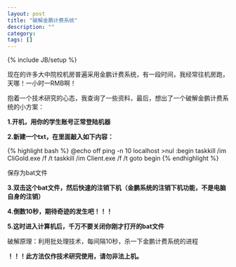 ```yaml
---
layout: post
title: "破解金鹏计费系统"
description: ""
category: 
tags: []
---
```

{% include JB/setup %}

现在的许多大中院校机房普遍采用金鹏计费系统，有一段时间，我经常往机房跑，天哪！一小时一RMB啊！

抱着一个技术研究的心态，我查询了一些资料，最后，想出了一个破解金鹏计费系统的小方案：

**1.开机，用你的学生账号正常登陆机器**

**2.新建一个txt，在里面敲入如下内容：**

{% highlight bash %}
@echo off
ping -n 10 localhost &gt;nul
:begin
taskkill /im CliGold.exe /f /t
taskkill /im Client.exe /f /t
goto begin
{% endhighlight %}

保存为bat文件

**3.双击这个bat文件，然后快速的注销下机（金鹏系统的注销下机功能，不是电脑自身的注销）**

**4.倒数10秒，期待奇迹的发生吧！！！**

**5.这时进入计算机后，千万不要关闭你刚才打开的bat文件**

破解原理：利用批处理技术，每间隔10秒，杀一下金鹏计费系统的进程

**！！！此方法仅作技术研究使用，请勿非法上机。**
